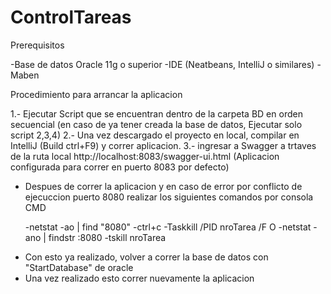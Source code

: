 # ControlTareas

Prerequisitos

-Base de datos Oracle 11g o superior
-IDE (Neatbeans, IntelliJ o similares)
-Maben

Procedimiento para arrancar la aplicacion

1.- Ejecutar Script que se encuentran dentro de la carpeta BD en orden secuencial (en caso de ya tener creada la base de datos, Ejecutar solo script 2,3,4)
2.- Una vez descargado el proyecto en local, compilar en IntelliJ (Build ctrl+F9) y correr aplicacion.
3.- ingresar a Swagger a trtaves de la ruta local http://localhost:8083/swagger-ui.html (Aplicacion configurada para correr en puerto 8083 por defecto)

* Despues de correr la aplicacion y en caso de error por conflicto de ejecuccion  puerto 8080 realizar los siguientes comandos por consola CMD 

	-netstat -ao | find "8080"
	-ctrl+c
	-Taskkill /PID  nroTarea /F
	O
	-netstat -ano | findstr :8080
	-tskill nroTarea

- Con esto ya realizado, volver a correr la base de datos con "StartDatabase" de oracle
- Una vez realizado esto correr nuevamente la aplicacion
